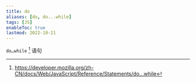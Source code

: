 ```yaml
---
title: do
aliases: [do, do...while]
tags: [JS]
enableToc: true
lastmod: 2022-10-21
---
```


`do…while` [^1] 语句

[^1]: <https://developer.mozilla.org/zh-CN/docs/Web/JavaScript/Reference/Statements/do…while>
